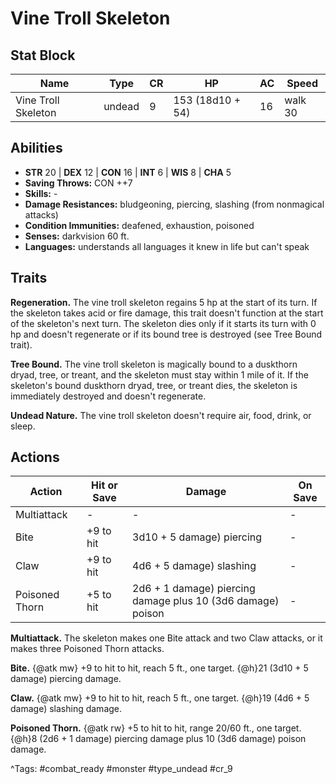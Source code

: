 # Vine Troll Skeleton

## Stat Block

| Name | Type | CR | HP | AC | Speed |
|------|------|----|----|----|-------|
| Vine Troll Skeleton | undead | 9 | 153 (18d10 + 54) | 16 | walk 30 |

## Abilities

- **STR** 20 | **DEX** 12 | **CON** 16 | **INT** 6 | **WIS** 8 | **CHA** 5
- **Saving Throws:** CON ++7  
- **Skills:** -  
- **Damage Resistances:** bludgeoning, piercing, slashing (from nonmagical attacks)  
- **Condition Immunities:** deafened, exhaustion, poisoned  
- **Senses:** darkvision 60 ft.  
- **Languages:** understands all languages it knew in life but can't speak

## Traits

**Regeneration.** The vine troll skeleton regains 5 hp at the start of its turn. If the skeleton takes acid or fire damage, this trait doesn't function at the start of the skeleton's next turn. The skeleton dies only if it starts its turn with 0 hp and doesn't regenerate or if its bound tree is destroyed (see Tree Bound trait).

**Tree Bound.** The vine troll skeleton is magically bound to a duskthorn dryad, tree, or treant, and the skeleton must stay within 1 mile of it. If the skeleton's bound duskthorn dryad, tree, or treant dies, the skeleton is immediately destroyed and doesn't regenerate.

**Undead Nature.** The vine troll skeleton doesn't require air, food, drink, or sleep.


## Actions

| Action | Hit or Save | Damage | On Save |
|--------|--------------|--------|----------|
| Multiattack | - | - | - |
| Bite | +9 to hit | 3d10 + 5 damage) piercing | - |
| Claw | +9 to hit | 4d6 + 5 damage) slashing | - |
| Poisoned Thorn | +5 to hit | 2d6 + 1 damage) piercing damage plus 10 (3d6 damage) poison | - |

**Multiattack.** The skeleton makes one Bite attack and two Claw attacks, or it makes three Poisoned Thorn attacks.

**Bite.** {@atk mw} +9 to hit to hit, reach 5 ft., one target. {@h}21 (3d10 + 5 damage) piercing damage.

**Claw.** {@atk mw} +9 to hit to hit, reach 5 ft., one target. {@h}19 (4d6 + 5 damage) slashing damage.

**Poisoned Thorn.** {@atk rw} +5 to hit to hit, range 20/60 ft., one target. {@h}8 (2d6 + 1 damage) piercing damage plus 10 (3d6 damage) poison damage.


^Tags: #combat_ready #monster #type_undead #cr_9